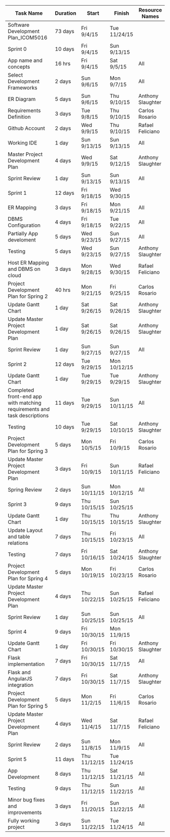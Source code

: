 
|Task Name	|Duration|	Start|	Finish	|Resource Names|
|-----------|--------|-------|----------|--------------|
Software Development Plan_ICOM5016|73 days|Fri 9/4/15|Tue 11/24/15|
Sprint 0|10 days|Fri 9/4/15|Sun 9/13/15|
App name and concepts|16 hrs|Fri 9/4/15|Sat 9/5/15|All
Select Development Frameworks|2 days|Sun 9/6/15|Mon 9/7/15|All
ER Diagram|5 days|Sun 9/6/15|Thu 9/10/15|Anthony Slaughter
Requirements Definition|3 days|Tue 9/8/15|Thu 9/10/15|Carlos Rosario
Github Account|2 days|Wed 9/9/15|Thu 9/10/15|Rafael Feliciano
Working IDE|1 day|Sun 9/13/15|Sun 9/13/15|All
Master Project Development Plan|4 days|Wed 9/9/15|Sat 9/12/15|Anthony Slaughter
Sprint Review|1 day|Sun 9/13/15|Sun 9/13/15|All
Sprint 1|12 days|Fri 9/18/15|Wed 9/30/15|
ER Mapping|3 days|Fri 9/18/15|Mon 9/21/15|All
DBMS Configuration|4 days|Fri 9/18/15|Tue 9/22/15|All
Partially App develoment|5 days|Wed 9/23/15|Sun 9/27/15|All
Testing|5 days|Wed 9/23/15|Sun 9/27/15|Anthony Slaughter
Host ER Mapping and DBMS on cloud|3 days|Mon 9/28/15|Wed 9/30/15|Rafael Feliciano
Project Development Plan for Spring 2|40 hrs|Mon 9/21/15|Fri 9/25/15|Carlos Rosario
Update Gantt Chart|1 day|Sat 9/26/15|Sat 9/26/15|Anthony Slaughter
Update Master Project Development Plan|1 day|Sat 9/26/15|Sat 9/26/15|Anthony Slaughter
Sprint Review|1 day|Sun 9/27/15|Sun 9/27/15|All
Sprint 2|12 days|Tue 9/29/15|Mon 10/12/15|
Update Gantt Chart|1 day|Tue 9/29/15|Tue 9/29/15|Anthony Slaughter
Completed front-end app with matching requirements and task descriptions|11 days|Tue 9/29/15|Sun 10/11/15|All
Testing|10 days|Tue 9/29/15|Sat 10/10/15|Anthony Slaughter
Project Development Plan for Spring 3|5 days|Mon 10/5/15|Fri 10/9/15|Carlos Rosario
Update Master Project Development Plan|3 days|Fri 10/9/15|Sun 10/11/15|Rafael Feliciano
Spring Review|2 days|Sun 10/11/15|Mon 10/12/15|All
Sprint 3|9 days|Thu 10/15/15|Sun 10/25/15|
Update Gantt Chart|1 day|Thu 10/15/15|Thu 10/15/15|Anthony Slaughter
Update Layout and table relations|7 days|Thu 10/15/15|Fri 10/23/15|All
Testing|7 days|Fri 10/16/15|Sat 10/24/15|Anthony Slaughter
Project Development Plan for Spring 4|5 days|Mon 10/19/15|Fri 10/23/15|Carlos Rosario
Update Master Project Development Plan|4 days|Thu 10/22/15|Sun 10/25/15|Rafael Feliciano
Sprint Review|1 day|Sun 10/25/15|Sun 10/25/15|All
Sprint 4|9 days|Fri 10/30/15|Mon 11/9/15|
Update Gantt Chart|1 day|Fri 10/30/15|Fri 10/30/15|Anthony Slaughter
Flask implementation|7 days|Fri 10/30/15|Sat 11/7/15|All
Flask and AngularJS integration|7 days|Fri 10/30/15|Sat 11/7/15|Anthony Slaughter
Project Development Plan for Spring 5|5 days|Mon 11/2/15|Fri 11/6/15|Carlos Rosario
Update Master Project Development Plan|4 days|Wed 11/4/15|Sat 11/7/15|Rafael Feliciano
Sprint Review|2 days|Sun 11/8/15|Mon 11/9/15|All
Sprint 5|11 days|Thu 11/12/15|Tue 11/24/15|
App Development|8 days|Thu 11/12/15|Sat 11/21/15|All
Testing|9 days|Thu 11/12/15|Sun 11/22/15|All
Minor bug fixes and improvements|3 days|Fri 11/20/15|Sun 11/22/15|All
Fully working project|3 days|Sun 11/22/15|Tue 11/24/15|All



